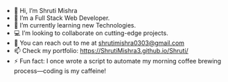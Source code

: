 - 👋 Hi, I’m Shruti Mishra
- 👀 I’m a Full Stack Web Developer.
- 🤖 I’m currently learning new Technologies.
- 💻 I’m looking to collaborate on cutting-edge projects.
- 📲 You can reach out to me at shrutimishra0303@gmail.com
- 📫 Check my portfolio: https://ShrutiMishra3.github.io/Shruti/
- ⚡ Fun fact: I once wrote a script to automate my morning coffee brewing process—coding is my caffeine!

<!---
ShrutiMishra3/ShrutiMishra3 is a ✨ special ✨ repository because its `README.md` (this file) appears on your GitHub profile.
You can click the Preview link to take a look at your changes.
--->
